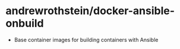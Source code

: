 andrewrothstein/docker-ansible-onbuild
======================================
* Base container images for building containers with Ansible
